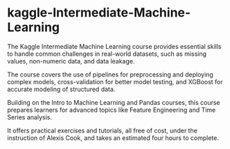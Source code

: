 # kaggle-Intermediate-Machine-Learning


The Kaggle Intermediate Machine Learning course provides essential skills to handle common challenges in real-world datasets, such as missing values, non-numeric data, and data leakage. 

The course covers the use of pipelines for preprocessing and deploying complex models, cross-validation for better model testing, and XGBoost for accurate modeling of structured data. 

Building on the Intro to Machine Learning and Pandas courses, this course prepares learners for advanced topics like Feature Engineering and Time Series analysis. 

It offers practical exercises and tutorials, all free of cost, under the instruction of Alexis Cook, and takes an estimated four hours to complete.
